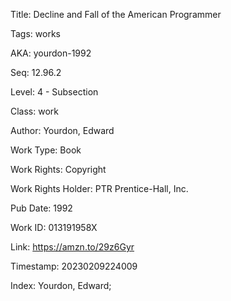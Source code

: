 Title:  Decline and Fall of the American Programmer

Tags:   works

AKA:    yourdon-1992

Seq:    12.96.2

Level:  4 - Subsection

Class:  work

Author: Yourdon, Edward

Work Type: Book

Work Rights: Copyright

Work Rights Holder: PTR Prentice-Hall, Inc.

Pub Date: 1992

Work ID: 013191958X

Link:   https://amzn.to/29z6Gyr

Timestamp: 20230209224009

Index:  Yourdon, Edward; 
